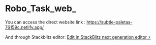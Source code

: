 # Robo_Task_web_
You can access the direct website link : https://subtle-paletas-76159c.netlify.app/

And through Stackblitz editor:
[Edit in StackBlitz next generation editor ⚡️](https://stackblitz.com/~/github.com/SaNDeeP-bot-ui/Robo_Task_web_)
